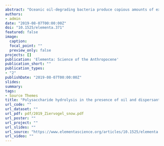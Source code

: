 ```yaml
---
abstract: "Oceanic oil-degrading bacteria produce copious amounts of exopolymeric substances (EPS) that facilitate their access to oil. The fate of EPS in the water column is in part determined by activities of heterotrophic microbes capable of utilizing EPS compounds as carbon and energy sources. To evaluate the potential of natural microbial communities to degrade EPS produced during oil degradation, we measured potential hydrolysis rates of six structurally distinct polysaccharides in two roller bottle experiments, using water from a natural oil seep in the northern Gulf of Mexico. The suite of polysaccharides used to measure the initial step in carbon degradation is indicative of polymers within microbial EPS. The treatments included (i) unamended surface or deep waters (whole water), and water amended with (ii) a water-accommodated fraction of oil (WAF), (iii) oil dispersant Corexit 9500, and (iv) WAF chemically-enhanced with Corexit (CEWAF). The oil and Corexit treatments were employed to simulate conditions during the Deepwater Horizon oil spill. Polysaccharide hydrolysis rates in the surface-water treatments were lowest in the WAF treatment, despite elevated levels of EPS in the form of transparent exopolymer particles (TEP). In contrast, the three deep-water treatments (WAF, Corexit, CEWAF) showed enhanced hydrolysis rates and TEP levels (WAF) compared to the whole water. We also observed variations in the spectrum of polysaccharide-hydrolyzing enzyme activities among the treatments. These substrate specificities were likely driven by activities of oil-degrading bacteria, shaping the pool of EPS and TEP as well as degradation products of hydrocarbons and Corexit compounds. A model calculation of potential turnover rates of organic carbon within the TEP pool suggests extended residence times of TEP in oil-contaminated waters, making them prone to serve as the sticky matrix for oily aggregates known as marine oil snow."
authors:
- admin
date: "2019-08-07T00:00:00Z"
doi: "10.1525/elementa.371"
featured: false
image:
  caption: 
  focal_point: ""
  preview_only: false
projects: []
publication: 'Elementa: Science of the Anthropocene'
publication_short: ""
publication_types:
- "2"
publishDate: "2019-08-07T00:00:00Z"
slides: 
summary: 
tags:
- Source Themes
title: "Polysaccharide hydrolysis in the presence of oil and dispersants: Insights into potential degradation pathways of exopolymeric substances (EPS) from oil-degrading bacteria"
url_code: ""
url_dataset: ""
url_pdf: pdf/2019_Ziervogel_snow.pdf
url_poster: ""
url_project: ""
url_slides: ""
url_source: "https://www.elementascience.org/articles/10.1525/elementa.371/"
url_video: ""
---
```


